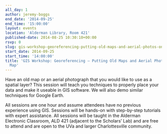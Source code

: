 ```yaml
---
all_day: 1
author: jeremy-boggs
end_date: '2014-09-25'
end_time: '15:00:00'
layout: events
location: 'Alderman Library, Room 421'
published-date: 2014-08-25 10:30:10+00:00
rsvp: 0
slug: gis-workshop-georeferencing-putting-old-maps-and-aerial-photos-on-your-map
start_date: 2014-09-25
start_time: '14:00:00'
title: 'GIS Workshop: Georeferencing – Putting Old Maps and Aerial Photos on Your
  Map'
---
```


Have an old map or an aerial photograph that you would like to use as a spatial layer? This session will teach you techniques to properly place your data and make it useable in GIS software. We will also demo similar techniques for Google Earth.

All sessions are one hour and assume attendees have no previous experience using GIS. Sessions will be hands-on with step-by-step tutorials with expert assistance. All sessions will be taught in the Alderman Electronic Classroom, ALD 421 (adjacent to the Scholars’ Lab) and are free to attend and are open to the UVa and larger Charlottesville community.
